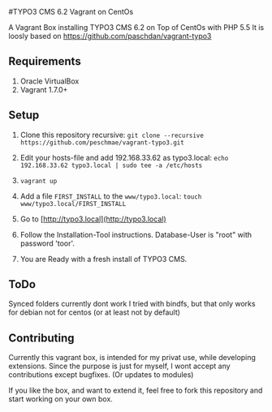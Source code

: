 #TYPO3 CMS 6.2 Vagrant on CentOs

A Vagrant Box installing TYPO3 CMS 6.2 on Top of CentOs with PHP 5.5
It is loosly based on https://github.com/paschdan/vagrant-typo3

## Requirements

1. Oracle VirtualBox
2. Vagrant 1.7.0+

## Setup
1. Clone this repository recursive:
    `git clone --recursive https://github.com/peschmae/vagrant-typo3.git`

2. Edit your hosts-file and add 192.168.33.62 as typo3.local:
    `echo 192.168.33.62 typo3.local | sudo tee -a /etc/hosts`

3. `vagrant up`

4. Add a file `FIRST_INSTALL` to the `www/typo3.local`:
    `touch www/typo3.local/FIRST_INSTALL`

5. Go to [http://typo3.local](http://typo3.local)

6. Follow the Installation-Tool instructions. Database-User is "root" with password 'toor'.

7. You are Ready with a fresh install of TYPO3 CMS.

## ToDo
Synced folders currently dont work
I tried with bindfs, but that only works for debian not for centos (or at least not by default)

## Contributing

Currently this vagrant box, is intended for my privat use, while developing extensions.
Since the purpose is just for myself, I wont accept any contributions except bugfixes. (Or updates to modules)

If you like the box, and want to extend it, feel free to fork this repository and start working on your own box.